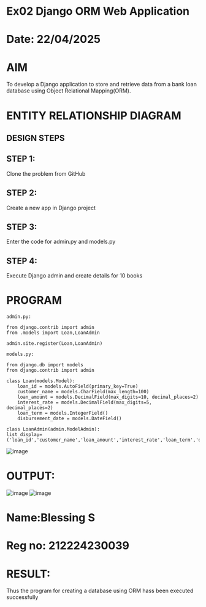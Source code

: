 # Ex02 Django ORM Web Application
# Date: 22/04/2025
# AIM
To develop a Django application to store and retrieve data from a bank loan database using Object Relational Mapping(ORM).

# ENTITY RELATIONSHIP DIAGRAM
## DESIGN STEPS
## STEP 1:
Clone the problem from GitHub

## STEP 2:
Create a new app in Django project

## STEP 3:
Enter the code for admin.py and models.py

## STEP 4:
Execute Django admin and create details for 10 books

# PROGRAM
```
admin.py:

from django.contrib import admin
from .models import Loan,LoanAdmin

admin.site.register(Loan,LoanAdmin)
```
```
models.py:

from django.db import models
from django.contrib import admin

class Loan(models.Model):
    loan_id = models.AutoField(primary_key=True)
    customer_name = models.CharField(max_length=100)
    loan_amount = models.DecimalField(max_digits=10, decimal_places=2)
    interest_rate = models.DecimalField(max_digits=5, decimal_places=2)
    loan_term = models.IntegerField()
    disbursement_date = models.DateField()

class LoanAdmin(admin.ModelAdmin):
list_display=('loan_id','customer_name','loan_amount','interest_rate','loan_term','disbursement_date')
```
![image](https://github.com/user-attachments/assets/d1fb6a22-7676-4521-849c-665c95e225dc)

# OUTPUT:

![image](https://github.com/user-attachments/assets/4e8a5ac3-3591-432c-b0bd-ee6ccc134469)
![image](https://github.com/user-attachments/assets/712207e5-3f2b-452f-b356-a6a72fa027bc)


# Name:Blessing S
# Reg no: 212224230039
# RESULT:
Thus the program for creating a database using ORM hass been executed successfully
